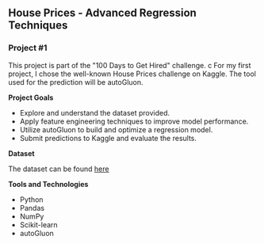 ## House Prices - Advanced Regression Techniques
### Project #1

This project is part of the "100 Days to Get Hired" challenge. 
c
For my first project, I chose the well-known House Prices challenge on Kaggle. The tool used for the prediction will be autoGluon. 

**Project Goals** 

* Explore and understand the dataset provided.
* Apply feature engineering techniques to improve model performance.
* Utilize autoGluon to build and optimize a regression model.
* Submit predictions to Kaggle and evaluate the results.

**Dataset**

The dataset can be found [here](https://www.kaggle.com/competitions/house-prices-advanced-regression-techniques)

**Tools and Technologies**

* Python
* Pandas
* NumPy
* Scikit-learn
* autoGluon
